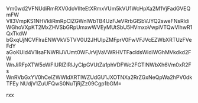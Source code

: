 Vm0wd2VFNUdiRmRXV0doVllteEtXRmxVUm5kVU1WcHpXa2M1VjFadGVEQmFW
Vll3VmpKS1NHVkliRmRpClZGWnlWbTB4UzFJeVRrbGlSbVJYQ2sweFNsRldi
WGhoVXpKT2MxZHVSbGRpUmxwWVEyMUtSbU5HVmxoVwpiVTQwVlhwR1QxTkdW
bGxqUjNCVFlraENWVkV5TVV0U2JHUlpZMFprV0FwVFJVcEZWbXRTUzFVeFdY
aGoKUld4V1lsaFNWRlJVUmt0WFJrVjVaVWRHVTFacldsWldiWGhMVkdkd2FW
WnJiRFpXTW5oWFlURlZlRlJyClpGVUtZa1phVDFWc2FGTlNWbXh6Vm0xR2Fs
WnRVbGxYV0hCelZWWldXRTlWZUdGU1JXOTNXa2RrZGxNeQpWa2hPV0dkTFEy
NUdjV1ZuUFQwS0NuTjRjZz09Cgp1bGM=

rxx